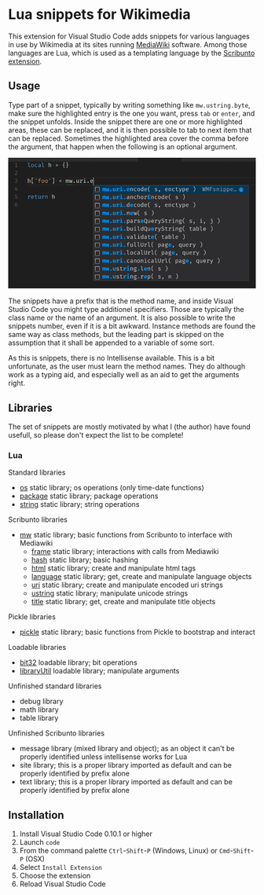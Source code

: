 # Lua snippets for Wikimedia

This extension for Visual Studio Code adds snippets for various languages in use by Wikimedia at its sites running [MediaWiki](http://www.mediawiki.org) software. Among those languages are Lua, which is used as a templating language by the [Scribunto extension](https://www.mediawiki.org/wiki/Extension:Scribunto).

## Usage

Type part of a snippet, typically by writing something like `mw.ustring.byte`, make sure the highlighted entry is the one you want, press `tab` or `enter`, and the snippet unfolds. Inside the snippet there are one or more highlighted areas, these can be replaced, and it is then possible to tab to next item that can be replaced. Sometimes the highlighted area cover the comma before the argument, that happen when the following is an optional argument.

![GitHub Logo](hits.png)

The snippets have a prefix that is the method name, and inside Visual Studio Code you might type additionel specifiers. Those are typically the class name or the name of an argument. It is also possible to write the snippets number, even if it is a bit awkward. Instance methods are found the same way as class methods, but the leading part is skipped on the assumption that it shall be appended to a variable of some sort.

As this is snippets, there is no Intellisense available. This is a bit unfortunate, as the user must learn the method names. They do although work as a typing aid, and especially well as an aid to get the arguments right.

## Libraries

The set of snippets are mostly motivated by what I (the author) have found usefull, so please don't expect the list to be complete!

### Lua

Standard libraries

- [os](src/lua/os.json) static library; os operations (only time-date functions)
- [package](src/lua/package.json) static library; package operations
- [string](src/lua/string.json) static library; string operations

Scribunto libraries

- [mw](src/lua/mw.json) static library; basic functions from Scribunto to interface with Mediawiki
  - [frame](src/lua/frame.json) static library; interactions with calls from Mediawiki
  - [hash](src/lua/hash.json) static library; basic hashing
  - [html](src/lua/html.json) static library; create and manipulate html tags
  - [language](src/lua/language.json) static library; get, create and manipulate language objects
  - [uri](src/lua/uri.json) static library; create and manipulate encoded uri strings
  - [ustring](src/lua/ustring.json) static library; manipulate unicode strings
  - [title](src/lua/title.json) static library; get, create and manipulate title objects

Pickle libraries

- [pickle](src/lua/pickle.json) static library; basic functions from Pickle to bootstrap and interact

Loadable libraries

- [bit32](src/lua/but32.json) loadable library; bit operations
- [libraryUtil](src/lua/libraryUtil.json) loadable library; manipulate arguments

Unfinished standard libraries

- debug library
- math library
- table library

Unfinished Scribunto libraries

- message library (mixed library and object); as an object it can't be properly identified unless intellisense works for Lua
- site library; this is a proper library imported as default and can be properly identified by prefix alone
- text library; this is a proper library imported as default and can be properly identified by prefix alone

## Installation

1. Install Visual Studio Code 0.10.1 or higher
1. Launch `code`
1. From the command palette `Ctrl`-`Shift`-`P` (Windows, Linux) or `Cmd`-`Shift`-`P` (OSX)
1. Select `Install Extension`
1. Choose the extension
1. Reload Visual Studio Code

